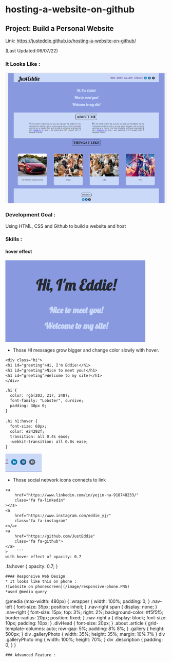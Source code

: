 # hosting-a-website-on-github
## Project: Build a Personal Website

Link: https://justeddie.github.io/hosting-a-website-on-github/

(Last Updated:06/07/22)

### It Looks Like :
![website overview photo](/image/website-overview.PNG)


### Development Goal :
Using HTML, CSS and Github to build a website and host

### Skills :

#### hover effect
![intro hi messages with hover effect](/image/intro-hover.PNG)
* Those HI messages grow bigger and change color slowly with hover.
```
<div class="hi">
<h1 id="greeting">Hi, I'm Eddie!</h1>
<h1 id="greeting">Nice to meet you!</h1>
<h1 id="greeting">Welcome to my site!</h1>
</div>
```
```
.hi {
  color: rgb(203, 217, 248);
  font-family: "Lobster", cursive;
  padding: 30px 0;
}

.hi h1:hover {
  font-size: 60px;
  color: #24292f;
  transition: all 0.4s ease;
  -webkit-transition: all 0.8s ease;
}
```
![social network icons with hover effect](/image/contact-hover.PNG)
* Those social network icons connects to link
```
<a
    href="https://www.linkedin.com/in/yejin-na-918748233/"
    class="fa fa-linkedin"
></a>
<a
    href="https://www.instagram.com/eddie_yj/"
    class="fa fa-instagram"
></a>
<a 
    href="https://github.com/JustEddie" 
    class="fa fa-github">
</a>
>    ```
with hover effect of opacity: 0.7
```
.fa:hover {
  opacity: 0.7;
}
```
#### Responsive Web Design
* It looks like this on phone :
![website on phonescreen](/image/responsive-phone.PNG)
*used @media query
```
@media (max-width: 480px) {
  .wrapper {
    width: 100%;
    padding: 0;
  }
  .nav-left {
    font-size: 35px;
    position: inheit;
  }
  .nav-right span {
    display: none;
  }
  .nav-right {
    font-size: 15px;
    top: 3%;
    right: 2%;
    background-color: #f5f5f5;
    border-radius: 20px;
    position: fixed;
  }
  .nav-right a {
    display: block;
    font-size: 10px;
    padding: 10px;
  }
  .divHead {
    font-size: 20px;
  }
  .about .article {
    grid-template-columns: auto;
    row-gap: 5%;
    padding: 8% 8%;
  }
  .gallery {
    height: 500px;
  }
  div .galleryPhoto {
    width: 35%;
    height: 35%;
    margin: 10% 7%
  }
  div .galleryPhoto img {
    width: 100%;
    height: 70%;
  }
  div .description {
    padding: 0;
  }
}
```
### Advanced Feature :